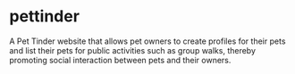 # pettinder
A Pet Tinder website that allows pet owners to create profiles for their pets and list their pets for public activities such as group walks, thereby promoting social interaction between pets and their owners.
